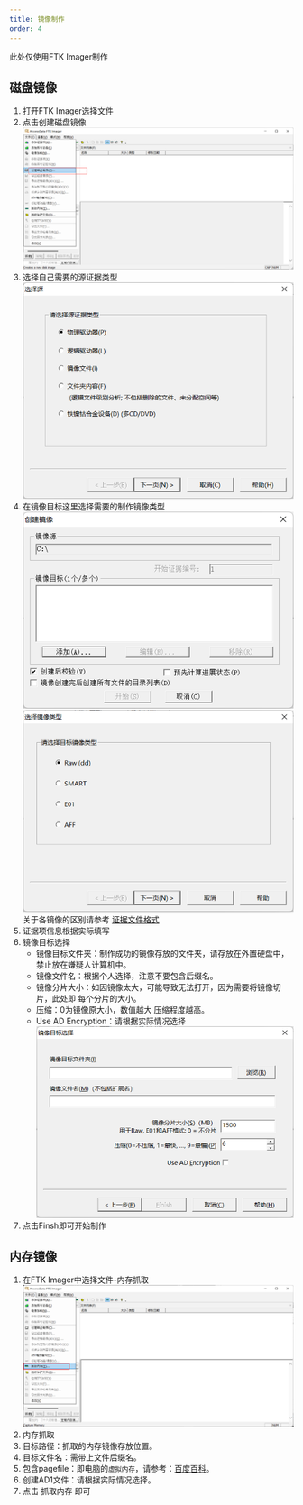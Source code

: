 ```yaml
---
title: 镜像制作
order: 4
---
```


此处仅使用FTK Imager制作

## 磁盘镜像

1. 打开FTK Imager选择文件
2. 点击创建磁盘镜像
   ![image](./img/QQ%E6%88%AA%E5%9B%BE20220928193501.png)
3. 选择自己需要的源证据类型
   ![image](./img/QQ%E6%88%AA%E5%9B%BE20220928195359.png)
4. 在镜像目标这里选择需要的制作镜像类型
   ![image](./img/QQ%E6%88%AA%E5%9B%BE20220928193826.png)
   ![image](./img/QQ%E6%88%AA%E5%9B%BE20220928193927.png)
   关于各镜像的区别请参考 [证据文件格式](file.md)
5. 证据项信息根据实际填写
6. 镜像目标选择
   - 镜像目标文件夹：制作成功的镜像存放的文件夹，请存放在外置硬盘中，禁止放在嫌疑人计算机中。
   - 镜像文件名：根据个人选择，注意不要包含后缀名。
   - 镜像分片大小：如因镜像太大，可能导致无法打开，因为需要将镜像切片，此处即 每个分片的大小。
   - 压缩：0为镜像原大小，数值越大 压缩程度越高。
   - Use AD Encryption：请根据实际情况选择
     ![image](./img/QQ%E6%88%AA%E5%9B%BE20220928194134.png)
7. 点击Finsh即可开始制作

## 内存镜像

1. 在FTK Imager中选择文件-内存抓取
   ![image](./img/QQ%E6%88%AA%E5%9B%BE20220928194814.png)
2. 内存抓取
3. 目标路径：抓取的内存镜像存放位置。
4. 目标文件名：需带上文件后缀名。
5. 包含pagefile：即电脑的`虚拟内存`，请参考：[百度百科](https://baike.baidu.com/item/pagefile.sys/460068?fr=aladdin)。
6. 创建AD1文件：请根据实际情况选择。
7. 点击 抓取内存 即可